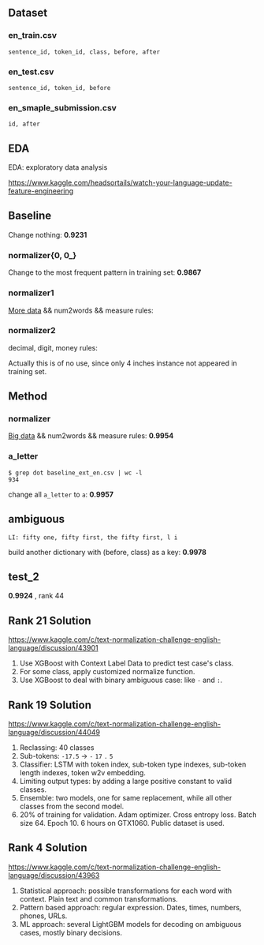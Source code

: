 ## Dataset

### en_train.csv

```
sentence_id, token_id, class, before, after
```

### en_test.csv

```
sentence_id, token_id, before
```

### en_smaple_submission.csv

```
id, after
```

## EDA

EDA: exploratory data analysis

https://www.kaggle.com/headsortails/watch-your-language-update-feature-engineering

## Baseline

Change nothing: **0.9231**

### normalizer{0, 0_}

Change to the most frequent pattern in training set: **0.9867**

### normalizer1

[More data](https://www.kaggle.com/google-nlu/text-normalization/downloads/text-normalization.zip) && num2words && measure rules: 

### normalizer2

decimal, digit, money rules: 

Actually this is of no use, since only 4 inches instance not appeared in training set.

## Method

### normalizer

[Big data](https://storage.googleapis.com/text-normalization/en_with_types.tgz) && num2words && measure rules: **0.9954**

### a_letter

```
$ grep dot baseline_ext_en.csv | wc -l
934
```

change all `a_letter` to `a`: **0.9957**

## ambiguous

```
LI: fifty one, fifty first, the fifty first, l i
```

build another dictionary with (before, class) as a key:  **0.9978**

## test_2

**0.9924** , rank 44



##  Rank 21 Solution

<https://www.kaggle.com/c/text-normalization-challenge-english-language/discussion/43901>

1. Use XGBoost with Context Label Data to predict test case's class.
2. For some class, apply customized normalize function.
3. Use XGBoost to deal with binary ambiguous case: like `-` and `:`.

## Rank 19 Solution

<https://www.kaggle.com/c/text-normalization-challenge-english-language/discussion/44049>

1. Reclassing: 40 classes
2. Sub-tokens: `-17.5` -> `-` `17` `.` `5`
3. Classifier: LSTM with token index, sub-token type indexes, sub-token length indexes, token w2v embedding.
4. Limiting output types: by adding a large positive constant to valid classes.
5. Ensemble: two models, one for same replacement, while all other classes from the second model.
6. 20% of training for validation. Adam optimizer. Cross entropy loss. Batch size 64. Epoch 10. 6 hours on GTX1060. Public dataset is used.

## Rank 4 Solution

<https://www.kaggle.com/c/text-normalization-challenge-english-language/discussion/43963>

1. Statistical approach: possible transformations for each word with context. Plain text and common transformations.
2. Pattern based approach: regular expression. Dates, times, numbers, phones, URLs.
3. ML approach: several LightGBM models for decoding on ambiguous cases, mostly binary decisions.
